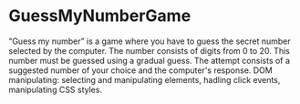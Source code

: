 # GuessMyNumberGame

“Guess my number” is a game where you have to guess the secret number selected by the computer.
The number consists of digits from 0 to 20.
This number must be guessed using a gradual guess.
The attempt consists of a suggested number of your choice and the computer's response.
DOM manipulating: selecting and manipulating elements, hadling click events, manipulating CSS styles.

